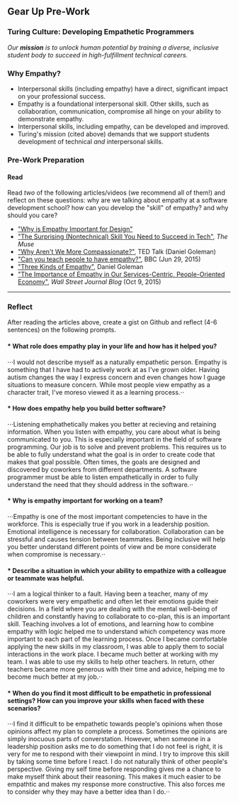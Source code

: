 ## Gear Up Pre-Work
### Turing Culture: Developing Empathetic Programmers

_Our **mission** is to unlock human potential by training a diverse, inclusive student body to succeed in high-fulfillment technical careers._

### Why Empathy?
* Interpersonal skills (including empathy) have a direct, significant impact on your professional success.
* Empathy is a foundational interpersonal skill. Other skills, such as collaboration, communication, compromise all hinge on your ability to demonstrate empathy.
* Interpersonal skills, including empathy, can be developed and improved.
* Turing's mission (cited above) demands that we support students development of technical _and_ interpersonal skills. 

### Pre-Work Preparation
#### Read
Read _two_ of the following articles/videos (we recommend all of them!) and reflect on these questions: why are we talking about empathy at a software development school? how can you develop the "skill" of empathy? and why should you care?

* ["Why is Empathy Important for Design"](http://www.bresslergroup.com/blog/why-empathic-design/)
* ["The Surprising (Nontechnical) Skill You Need to Succeed in Tech"](https://www.themuse.com/advice/the-surprising-and-nontechnical-skill-you-need-to-succeed-in-tech), _The Muse_
* ["Why Aren't We More Compassionate?"](http://www.ted.com/talks/daniel_goleman_on_compassion#t-39146), TED Talk (Daniel Goleman)
* ["Can you teach people to have empathy?"](http://www.bbc.com/news/magazine-33287727), BBC (Jun 29, 2015)
* ["Three Kinds of Empathy"](http://www.danielgoleman.info/three-kinds-of-empathy-cognitive-emotional-compassionate/), Daniel Goleman
* ["The Importance of Empathy in Our Services-Centric, People-Oriented Economy"](http://blogs.wsj.com/cio/2015/10/09/the-importance-of-empathy-in-our-services-centric-people-oriented-economy/), _Wall Street Journal Blog_ (Oct 9, 2015)

___

### Reflect
After reading the articles above, create a gist on Github and reflect (4-6 sentences) on the following prompts.

#### * What role does empathy play in your life and how has it helped you?

⋅⋅⋅I would not describe myself as a naturally empathetic person. Empathy is something that I have had to actively work at as I've grown older. Having autism changes the way I express concern and even changes how I guage situations to measure concern. While most people view empathy as a character trait, I've moreso viewed it as a learning process.⋅⋅


#### * How does empathy help you build better software?

⋅⋅⋅Listening emphathetically makes you better at recieving and retaining information. When you listen with empathy, you care about what is being communicated to you. This is especially important in the field of software programming. Our job is to solve and prevent problems. This requires us to be able to fully understand what the goal is in order to create code that makes that goal possible. Often times, the goals are designed and discovered by coworkers from different departments. A software programmer must be able to listen empathetically in order to fully understand the need that they should address in the software.⋅⋅


#### * Why is empathy important for working on a team?

⋅⋅⋅Empathy is one of the most important competencies to have in the workforce. This is especially true if you work in a leadership position. Emotional intelligence is necessary for collaboration. Collaboration can be stressful and causes tension between teammates. Being inclusive will help you better understand different points of view and be more considerate when compromise is necessary.⋅⋅


#### * Describe a situation in which your ability to empathize with a colleague or teammate was helpful.

⋅⋅⋅I am a logical thinker to a fault. Having been a teacher, many of my coworkers were very empathetic and often let their emotions guide their decisions. In a field where you are dealing with the mental well-being of children and constantly having to collaborate to co-plan, this is an important skill. Teaching involves a lot of emotions, and learning how to combine empathy with logic helped me to understand which competency was more important to each part of the learning process. Once I became comfortable applying the new skills in my classroom, I was able to apply them to social interactions in the work place. I became much better at working with my team. I was able to use my skills to help other teachers. In return, other teachers became more generous with their time and advice, helping me to become much better at my job.⋅⋅

#### * When do you find it most difficult to be empathetic in professional settings? How can you improve your skills when faced with these scenarios?

⋅⋅⋅I find it difficult to be empathetic towards people's opinions when those opinions affect my plan to complete a process. Sometimes the opinions are simply inocuous parts of converstation. However, when someone in a leadership position asks me to do something that I do not feel is right, it is very for me to respond with their viewpoint in mind. I try to improve this skill by taking some time before I react. I do not naturally think of other people's perspective. Giving my self time before responding gives me a chance to make myself think about their reasoning. This makes it much easier to be empathtic and makes my response more constructive. This also forces me to consider why they may have a better idea than I do.⋅⋅

